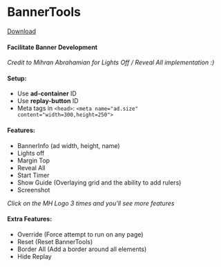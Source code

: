 # BannerTools

[Download](https://chrome.google.com/webstore/detail/bannertools/coadikkjopidjmjbkhnipibbonohffma)

#### Facilitate Banner Development

_Credit to Mihran Abrahamian for Lights Off / Reveal All implementation :)_

#### Setup:
* Use **ad-container** ID
* Use **replay-button** ID
* Meta tags in `<head>`:
`<meta name="ad.size" content="width=300,height=250">`

#### Features:
- BannerInfo (ad width, height, name)
- Lights off
- Margin Top
- Reveal All
- Start Timer
- Show Guide (Overlaying grid and the ability to add rulers)
- Screenshot

_Click on the MH Logo 3 times and you'll see more features_
#### Extra Features:
- Override (Force attempt to run on any page)
- Reset (Reset BannerTools)
- Border All (Add a border around all elements)
- Hide Replay